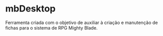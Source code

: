 # mbDesktop
Ferramenta criada com o objetivo de auxiliar à criação e manutenção de fichas para o sistema de RPG Mighty Blade.
